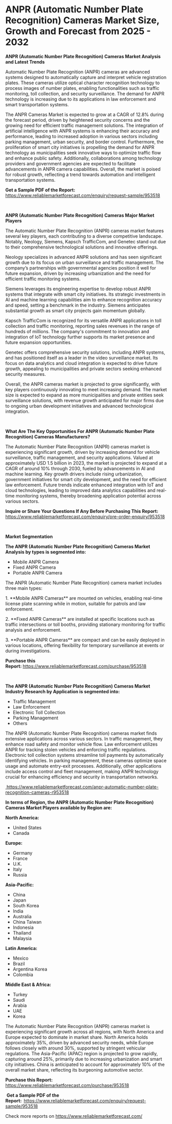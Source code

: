 <p><h1>ANPR (Automatic Number Plate Recognition) Cameras Market Size, Growth and Forecast from 2025 - 2032</h1></p><p><strong>ANPR (Automatic Number Plate Recognition) Cameras Market Analysis and Latest Trends</strong></p>
<p><p>Automatic Number Plate Recognition (ANPR) cameras are advanced systems designed to automatically capture and interpret vehicle registration plates. These cameras utilize optical character recognition technology to process images of number plates, enabling functionalities such as traffic monitoring, toll collection, and security surveillance. The demand for ANPR technology is increasing due to its applications in law enforcement and smart transportation systems.</p><p>The ANPR Cameras Market is expected to grow at a CAGR of 12.8% during the forecast period, driven by heightened security concerns and the growing need for efficient traffic management solutions. The integration of artificial intelligence with ANPR systems is enhancing their accuracy and performance, leading to increased adoption in various sectors including parking management, urban security, and border control. Furthermore, the proliferation of smart city initiatives is propelling the demand for ANPR technology as municipalities seek innovative ways to optimize traffic flow and enhance public safety. Additionally, collaborations among technology providers and government agencies are expected to facilitate advancements in ANPR camera capabilities. Overall, the market is poised for robust growth, reflecting a trend towards automation and intelligent transportation systems.</p></p>
<p><strong>Get a Sample PDF of the Report:&nbsp;</strong> <a href="https://www.reliablemarketforecast.com/enquiry/request-sample/953518?utm_campaign=2321&utm_medium=2&utm_source=Github&utm_content=ia&utm_term=23022025&utm_id=anpr-automatic-number-plate-recognition-cameras">https://www.reliablemarketforecast.com/enquiry/request-sample/953518</a></p>
<p>&nbsp;</p>
<p><strong>ANPR (Automatic Number Plate Recognition) Cameras Major Market Players</strong></p>
<p><p>The Automatic Number Plate Recognition (ANPR) cameras market features several key players, each contributing to a diverse competitive landscape. Notably, Neology, Siemens, Kapsch TrafficCom, and Genetec stand out due to their comprehensive technological solutions and innovative offerings.</p><p>Neology specializes in advanced ANPR solutions and has seen significant growth due to its focus on urban surveillance and traffic management. The company’s partnerships with governmental agencies position it well for future expansion, driven by increasing urbanization and the need for efficient traffic monitoring systems.</p><p>Siemens leverages its engineering expertise to develop robust ANPR systems that integrate with smart city initiatives. Its strategic investments in AI and machine learning capabilities aim to enhance recognition accuracy and speed, setting a benchmark in the industry. Siemens anticipates substantial growth as smart city projects gain momentum globally.</p><p>Kapsch TrafficCom is recognized for its versatile ANPR applications in toll collection and traffic monitoring, reporting sales revenues in the range of hundreds of millions. The company's commitment to innovation and integration of IoT technology further supports its market presence and future expansion opportunities.</p><p>Genetec offers comprehensive security solutions, including ANPR systems, and has positioned itself as a leader in the video surveillance market. Its focus on data analytics and cloud integration is expected to drive future growth, appealing to municipalities and private sectors seeking enhanced security measures.</p><p>Overall, the ANPR cameras market is projected to grow significantly, with key players continuously innovating to meet increasing demand. The market size is expected to expand as more municipalities and private entities seek surveillance solutions, with revenue growth anticipated for major firms due to ongoing urban development initiatives and advanced technological integration.</p></p>
<p>&nbsp;</p>
<p><strong>What Are The Key Opportunities For ANPR (Automatic Number Plate Recognition) Cameras Manufacturers?</strong></p>
<p><p>The Automatic Number Plate Recognition (ANPR) cameras market is experiencing significant growth, driven by increasing demand for vehicle surveillance, traffic management, and security applications. Valued at approximately USD 1.5 billion in 2023, the market is projected to expand at a CAGR of around 10% through 2030, fueled by advancements in AI and machine learning. Key growth drivers include rising urbanization, government initiatives for smart city development, and the need for efficient law enforcement. Future trends indicate enhanced integration with IoT and cloud technologies, leading to improved data analytics capabilities and real-time monitoring systems, thereby broadening application potential across various sectors.</p></p>
<p><strong>Inquire or Share Your Questions If Any Before Purchasing This Report:</strong> <a href="https://www.reliablemarketforecast.com/enquiry/pre-order-enquiry/953518?utm_campaign=2321&utm_medium=2&utm_source=Github&utm_content=ia&utm_term=23022025&utm_id=anpr-automatic-number-plate-recognition-cameras">https://www.reliablemarketforecast.com/enquiry/pre-order-enquiry/953518</a></p>
<p>&nbsp;</p>
<p><strong>Market Segmentation</strong></p>
<p><strong>The ANPR (Automatic Number Plate Recognition) Cameras Market Analysis by types is segmented into:</strong></p>
<p><ul><li>Mobile ANPR Camera</li><li>Fixed ANPR Camera</li><li>Portable ANPR Camera</li></ul></p>
<p><p>The ANPR (Automatic Number Plate Recognition) camera market includes three main types: </p><p>1. **Mobile ANPR Cameras** are mounted on vehicles, enabling real-time license plate scanning while in motion, suitable for patrols and law enforcement.</p><p>2. **Fixed ANPR Cameras** are installed at specific locations such as traffic intersections or toll booths, providing stationary monitoring for traffic analysis and enforcement.</p><p>3. **Portable ANPR Cameras** are compact and can be easily deployed in various locations, offering flexibility for temporary surveillance at events or during investigations.</p></p>
<p><strong>Purchase this Report:&nbsp;</strong><a href="https://www.reliablemarketforecast.com/purchase/953518?utm_campaign=2321&utm_medium=2&utm_source=Github&utm_content=ia&utm_term=23022025&utm_id=anpr-automatic-number-plate-recognition-cameras">https://www.reliablemarketforecast.com/purchase/953518</a></p>
<p>&nbsp;</p>
<p><strong>The ANPR (Automatic Number Plate Recognition) Cameras Market Industry Research by Application is segmented into:</strong></p>
<p><ul><li>Traffic Management</li><li>Law Enforcement</li><li>Electronic Toll Collection</li><li>Parking Management</li><li>Others</li></ul></p>
<p><p>The ANPR (Automatic Number Plate Recognition) cameras market finds extensive applications across various sectors. In traffic management, they enhance road safety and monitor vehicle flow. Law enforcement utilizes ANPR for tracking stolen vehicles and enforcing traffic regulations. Electronic toll collection systems streamline toll payments by automatically identifying vehicles. In parking management, these cameras optimize space usage and automate entry-exit processes. Additionally, other applications include access control and fleet management, making ANPR technology crucial for enhancing efficiency and security in transportation networks.</p></p>
<p><a href="https://www.reliablemarketforecast.com/anpr-automatic-number-plate-recognition-cameras-r953518?utm_campaign=2321&utm_medium=2&utm_source=Github&utm_content=ia&utm_term=23022025&utm_id=anpr-automatic-number-plate-recognition-cameras">&nbsp;https://www.reliablemarketforecast.com/anpr-automatic-number-plate-recognition-cameras-r953518</a></p>
<p><strong>In terms of Region, the ANPR (Automatic Number Plate Recognition) Cameras Market Players available by Region are:</strong></p>
<p>
    <p> <strong> North America: </strong>
        <ul>
            <li>United States</li>
            <li>Canada</li>
        </ul>
        </p> 
    <p> <strong> Europe: </strong>
        <ul>
            <li>Germany</li>
            <li>France</li>
            <li>U.K.</li>
            <li>Italy</li>
            <li>Russia</li>
        </ul>
        </p> 
    <p> <strong> Asia-Pacific: </strong>
        <ul>
            <li>China</li>
            <li>Japan</li>
            <li>South Korea</li>
            <li>India</li>
            <li>Australia</li>
            <li>China Taiwan</li>
            <li>Indonesia</li>
            <li>Thailand</li>
            <li>Malaysia</li>
        </ul>
        </p> 
    <p> <strong> Latin America: </strong>
        <ul>
            <li>Mexico</li>
            <li>Brazil</li>
            <li>Argentina Korea</li>
            <li>Colombia</li>
        </ul>
        </p> 
    <p> <strong> Middle East & Africa: </strong>
        <ul>
            <li>Turkey</li>
            <li>Saudi</li>
            <li>Arabia</li>
            <li>UAE</li>
            <li>Korea</li>
        </ul>
    </p>
    </p>
<p><p>The Automatic Number Plate Recognition (ANPR) cameras market is experiencing significant growth across all regions, with North America and Europe expected to dominate in market share. North America holds approximately 35%, driven by advanced security needs, while Europe follows closely with around 30%, supported by stringent vehicular regulations. The Asia-Pacific (APAC) region is projected to grow rapidly, capturing around 25%, primarily due to increasing urbanization and smart city initiatives. China is anticipated to account for approximately 10% of the overall market share, reflecting its burgeoning automotive sector.</p></p>
<p><strong>Purchase this Report: </strong><a href="https://www.reliablemarketforecast.com/purchase/953518?utm_campaign=2321&utm_medium=2&utm_source=Github&utm_content=ia&utm_term=23022025&utm_id=anpr-automatic-number-plate-recognition-cameras">https://www.reliablemarketforecast.com/purchase/953518</a></p>
<p>&nbsp;<strong>Get a Sample PDF of the Report:&nbsp;&nbsp;</strong><a href="https://www.reliablemarketforecast.com/enquiry/request-sample/953518?utm_campaign=2321&utm_medium=2&utm_source=Github&utm_content=ia&utm_term=23022025&utm_id=anpr-automatic-number-plate-recognition-cameras">https://www.reliablemarketforecast.com/enquiry/request-sample/953518</a></p>
<p><strong></strong></p>
<p>Check more reports on <a href="https://www.reliablemarketforecast.com/?utm_campaign=2321&utm_medium=2&utm_source=Github&utm_content=ia&utm_term=23022025&utm_id=anpr-automatic-number-plate-recognition-cameras">https://www.reliablemarketforecast.com/</a></p>